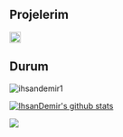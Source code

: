 ## Projelerim
<img src="https://cdn.discordapp.com/emojis/751073851298807888.gif?v=1" width="20px">

## Durum
<p align="left"> <img src="https://komarev.com/ghpvc/?username=X-SLAYER&label=Views&color=blue&style=plastic" alt="ihsandemir1" /> </p>

[![IhsanDemir's github stats](https://github-readme-stats.vercel.app/api?username=ihsandemir1&show_icons=true&theme=dark)](https://github.com/ihsandemir1/IhsanDemir)

<a href="https://github.com/ihsandemir1">
  <img align="center" src="https://github-readme-stats.vercel.app/api/top-langs/?username=ihsandemir1&theme=light&hide_langs_below=1" />
</a>

